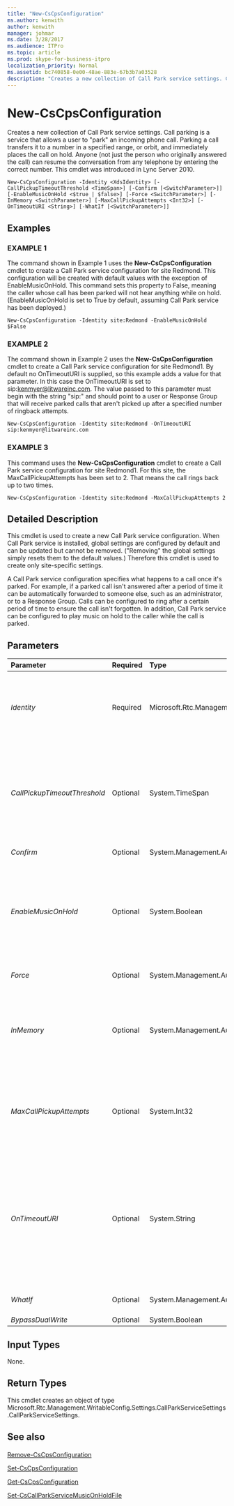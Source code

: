 ```yaml
---
title: "New-CsCpsConfiguration"
ms.author: kenwith
author: kenwith
manager: johmar
ms.date: 3/28/2017
ms.audience: ITPro
ms.topic: article
ms.prod: skype-for-business-itpro
localization_priority: Normal
ms.assetid: bc740858-0e00-48ae-883e-67b3b7a03528
description: "Creates a new collection of Call Park service settings. Call parking is a service that allows a user toparkan incoming phone call. Parking a call transfers it to a number in a specified range, or orbit, and immediately places the call on hold. Anyone (not just the person who originally answered the call) can resume the conversation from any telephone by entering the correct number. This cmdlet was introduced in Lync Server 2010."
---
```


# New-CsCpsConfiguration
 
Creates a new collection of Call Park service settings. Call parking is a service that allows a user to "park" an incoming phone call. Parking a call transfers it to a number in a specified range, or orbit, and immediately places the call on hold. Anyone (not just the person who originally answered the call) can resume the conversation from any telephone by entering the correct number. This cmdlet was introduced in Lync Server 2010.
  
```
New-CsCpsConfiguration -Identity <XdsIdentity> [-CallPickupTimeoutThreshold <TimeSpan>] [-Confirm [<SwitchParameter>]] [-EnableMusicOnHold <$true | $false>] [-Force <SwitchParameter>] [-InMemory <SwitchParameter>] [-MaxCallPickupAttempts <Int32>] [-OnTimeoutURI <String>] [-WhatIf [<SwitchParameter>]]

```

## Examples

### EXAMPLE 1

The command shown in Example 1 uses the **New-CsCpsConfiguration** cmdlet to create a Call Park service configuration for site Redmond. This configuration will be created with default values with the exception of EnableMusicOnHold. This command sets this property to False, meaning the caller whose call has been parked will not hear anything while on hold. (EnableMusicOnHold is set to True by default, assuming Call Park service has been deployed.)
  
```
New-CsCpsConfiguration -Identity site:Redmond -EnableMusicOnHold $False

```

### EXAMPLE 2

The command shown in Example 2 uses the **New-CsCpsConfiguration** cmdlet to create a Call Park service configuration for site Redmond1. By default no OnTimeoutURI is supplied, so this example adds a value for that parameter. In this case the OnTimeoutURI is set to sip:kenmyer@litwareinc.com. The value passed to this parameter must begin with the string "sip:" and should point to a user or Response Group that will receive parked calls that aren't picked up after a specified number of ringback attempts.
  
```
New-CsCpsConfiguration -Identity site:Redmond -OnTimeoutURI sip:kenmyer@litwareinc.com
```

### EXAMPLE 3

This command uses the **New-CsCpsConfiguration** cmdlet to create a Call Park service configuration for site Redmond1. For this site, the MaxCallPickupAttempts has been set to 2. That means the call rings back up to two times.
  
```
New-CsCpsConfiguration -Identity site:Redmond -MaxCallPickupAttempts 2

```

## Detailed Description

This cmdlet is used to create a new Call Park service configuration. When Call Park service is installed, global settings are configured by default and can be updated but cannot be removed. ("Removing" the global settings simply resets them to the default values.) Therefore this cmdlet is used to create only site-specific settings.
  
A Call Park service configuration specifies what happens to a call once it's parked. For example, if a parked call isn't answered after a period of time it can be automatically forwarded to someone else, such as an administrator, or to a Response Group. Calls can be configured to ring after a certain period of time to ensure the call isn't forgotten. In addition, Call Park service can be configured to play music on hold to the caller while the call is parked.
  
## Parameters

|**Parameter**|**Required**|**Type**|**Description**|
|:-----|:-----|:-----|:-----|
| _Identity_ <br/> |Required  <br/> |Microsoft.Rtc.Management.Xds.XdsIdentity  <br/> |The site to which the settings are applied. This must be entered in the format site:\<sitename\>, such as site:Redmond. A configuration will always exist at the global scope and can't be removed, so a global configuration can't be re-created with this cmdlet.  <br/> |
| _CallPickupTimeoutThreshold_ <br/> |Optional  <br/> |System.TimeSpan  <br/> |The amount of time that will elapse after a call has been parked before it will ring back to the phone on which the call was answered.  <br/> This must be entered in the format hh:mm:ss (hh = hours, mm = minutes, ss = seconds)  <br/> Default: 00:01:30 (90 seconds); Minimum Value: 10 seconds (00:00:10); Maximum Value: 10 minutes (00:10:00)  <br/> |
| _Confirm_ <br/> |Optional  <br/> |System.Management.Automation.SwitchParameter  <br/> |Prompts you for confirmation before executing the command.  <br/> |
| _EnableMusicOnHold_ <br/> |Optional  <br/> |System.Boolean  <br/> |Determines whether music plays for the caller while a call is parked.  <br/> Skype for Business Server 2015 ships with a default Music on Hold file. You can change this file (thereby changing the music the caller hears while parked) with the **Set-CsCallParkServiceMusicOnHoldFile** cmdlet. <br/> Default: True  <br/> |
| _Force_ <br/> |Optional  <br/> |System.Management.Automation.SwitchParameter  <br/> |Suppresses any confirmation prompts that would otherwise be displayed before making changes.  <br/> |
| _InMemory_ <br/> |Optional  <br/> |System.Management.Automation.SwitchParameter  <br/> |Creates an object reference without actually committing the object as a permanent change. If you assign the output of this cmdlet called with this parameter to a variable, you can make changes to the properties of the object reference and then commit those changes by calling this cmdlet's matching **Set-\<cmdlet\>**. <br/> |
| _MaxCallPickupAttempts_ <br/> |Optional  <br/> |System.Int32  <br/> |The number of times a parked call will ring back to the answering phone before giving up and forwarding the call to the fallback Uniform Resource Identifier (URI). The fallback URI is set with the OnTimeoutURI parameter.  <br/> Default: 1; Minimum Value: 1; Maximum Value: 10  <br/> |
| _OnTimeoutURI_ <br/> |Optional  <br/> |System.String  <br/> |The SIP address of the user or Response Group to which unanswered parked calls will be routed. The parked call will be routed after the number of ringbacks defined with the MaxCallPickupAttempts parameter. If that parameter is set to Null, the OnTimeoutURI will be ignored and the parked call will be disconnected after unsuccessful ringback attempts.  <br/> Values must be SIP URIs, beginning with the string sip:. For example, sip:rgs1@litwareinc.com.  <br/> |
| _WhatIf_ <br/> |Optional  <br/> |System.Management.Automation.SwitchParameter  <br/> |Describes what would happen if you executed the command without actually executing the command.  <br/> |
| _BypassDualWrite_ <br/> |Optional  <br/> |System.Boolean  <br/> |PARAMVALUE: $true | $false  <br/> |
   
## Input Types

None.
  
## Return Types

This cmdlet creates an object of type Microsoft.Rtc.Management.WritableConfig.Settings.CallParkServiceSettings.CallParkServiceSettings.
  
## See also

#### 

[Remove-CsCpsConfiguration](remove-cscpsconfiguration.md)
  
[Set-CsCpsConfiguration](set-cscpsconfiguration.md)
  
[Get-CsCpsConfiguration](get-cscpsconfiguration.md)
  
[Set-CsCallParkServiceMusicOnHoldFile](set-cscallparkservicemusiconholdfile.md)

